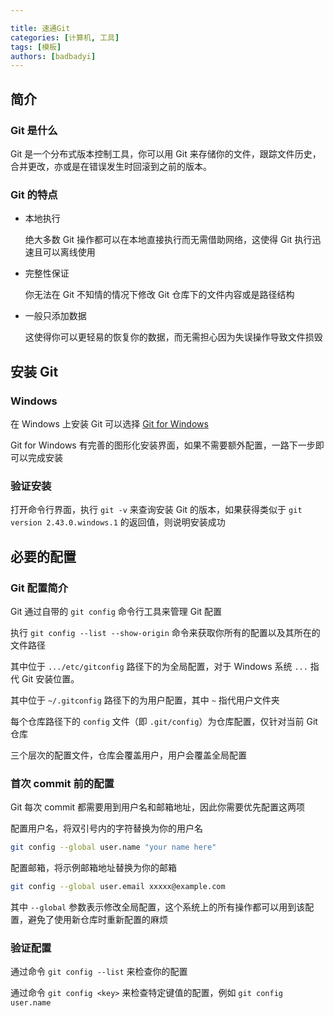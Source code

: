 ```yaml
---

title: 速通Git
categories: [计算机, 工具]
tags: [模板]
authors: [badbadyi]
---
```


## 简介

### Git 是什么

Git 是一个分布式版本控制工具，你可以用 Git 来存储你的文件，跟踪文件历史，合并更改，亦或是在错误发生时回滚到之前的版本。

### Git 的特点

- 本地执行

  绝大多数 Git 操作都可以在本地直接执行而无需借助网络，这使得 Git 执行迅速且可以离线使用

- 完整性保证

  你无法在 Git 不知情的情况下修改 Git 仓库下的文件内容或是路径结构

- 一般只添加数据

  这使得你可以更轻易的恢复你的数据，而无需担心因为失误操作导致文件损毁

## 安装 Git

### Windows

在 Windows 上安装 Git 可以选择 [Git for Windows](https://gitforwindows.org/)

Git for Windows 有完善的图形化安装界面，如果不需要额外配置，一路下一步即可以完成安装

### 验证安装

打开命令行界面，执行 `git -v` 来查询安装 Git 的版本，如果获得类似于 `git version 2.43.0.windows.1` 的返回值，则说明安装成功

## 必要的配置

### Git 配置简介

Git 通过自带的 `git config` 命令行工具来管理 Git 配置

执行 `git config --list --show-origin` 命令来获取你所有的配置以及其所在的文件路径

其中位于 `.../etc/gitconfig` 路径下的为全局配置，对于 Windows 系统 `...` 指代 Git 安装位置。

其中位于 `~/.gitconfig` 路径下的为用户配置，其中 `~` 指代用户文件夹

每个仓库路径下的 `config` 文件（即 `.git/config`）为仓库配置，仅针对当前 Git 仓库

三个层次的配置文件，仓库会覆盖用户，用户会覆盖全局配置

### 首次 commit 前的配置

Git 每次 commit 都需要用到用户名和邮箱地址，因此你需要优先配置这两项

配置用户名，将双引号内的字符替换为你的用户名

```sh
git config --global user.name "your name here"
```

配置邮箱，将示例邮箱地址替换为你的邮箱

```sh
git config --global user.email xxxxx@example.com
```

其中 `--global` 参数表示修改全局配置，这个系统上的所有操作都可以用到该配置，避免了使用新仓库时重新配置的麻烦

### 验证配置

通过命令 `git config --list` 来检查你的配置

通过命令 `git config <key>` 来检查特定键值的配置，例如 `git config user.name`

